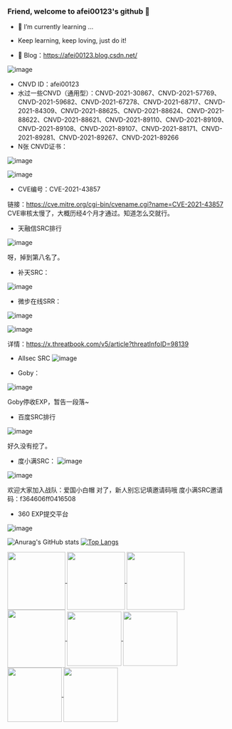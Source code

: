 ### Friend, welcome to afei00123's github 👋

<!--
**ltfafei/ltfafei** is a ✨ _special_ ✨ repository because its `README.md` (this file) appears on your GitHub profile.

Here are some ideas to get you started:

- 🔭 I’m currently working on ...
- 🌱 I’m currently learning ...
- 👯 I’m looking to collaborate on ...
- 🤔 I’m looking for help with ...
- 💬 Ask me about ...
- 📫 How to reach me: ...
- 😄 Pronouns: ...
- ⚡ Fun fact: ...
-->

- 🌱 I’m currently learning ...
- Keep learning, keep loving, just do it!

- 🌱 Blog：https://afei00123.blog.csdn.net/

![image](https://github.com/ltfafei/ltfafei/assets/43526141/e8154c09-585e-4613-a079-5b455b450a32)


- CNVD ID：afei00123
- 水过一些CNVD（通用型）：CNVD-2021-30867、CNVD-2021-57769、CNVD-2021-59682、CNVD-2021-67278、CNVD-2021-68717、CNVD-2021-84309、CNVD-2021-88625、CNVD-2021-88624、CNVD-2021-88622、CNVD-2021-88621、CNVD-2021-89110、CNVD-2021-89109、CNVD-2021-89108、CNVD-2021-89107、CNVD-2021-88171、CNVD-2021-89281、CNVD-2021-89267、CNVD-2021-89266
- N张 CNVD证书：

![image](https://github.com/ltfafei/ltfafei/assets/43526141/f6205874-06d8-46fb-b759-7a8693b25174)

![image](https://github.com/ltfafei/ltfafei/assets/43526141/eefb145b-9888-4d9c-8d6f-4ef41ae26db1)


- CVE编号：CVE-2021-43857

链接：https://cve.mitre.org/cgi-bin/cvename.cgi?name=CVE-2021-43857
CVE审核太慢了，大概历经4个月才通过。知道怎么交就行。

- 天融信SRC排行

![image](https://user-images.githubusercontent.com/43526141/200100573-75656bb1-a084-45eb-954b-e6ec43c9ecb9.png)

呀，掉到第八名了。

- 补天SRC：

![image](https://github.com/ltfafei/ltfafei/assets/43526141/e423e213-09d9-420d-b480-1f38d5661053)

- 微步在线SRR：

![image](https://github.com/ltfafei/ltfafei/assets/43526141/604c57fe-8ef3-4832-8043-e597eb079280)

![image](https://github.com/ltfafei/ltfafei/assets/43526141/6baacfd9-2deb-4be9-99f4-20925b67829e)

详情：https://x.threatbook.com/v5/article?threatInfoID=98139

- Allsec SRC
![image](https://user-images.githubusercontent.com/43526141/224873971-6935a7bf-794f-4c9a-aff5-ab3e3a83aca1.png)

- Goby：

![image](https://user-images.githubusercontent.com/43526141/229049653-2a0a6fe0-1065-4a54-8153-3d7be090fcaf.png)

Goby停收EXP，暂告一段落~

- 百度SRC排行

![image](https://user-images.githubusercontent.com/43526141/201040530-01603ffc-dc0b-4446-a383-48686f63d1f9.png)

好久没有挖了。

- 度小满SRC：
![image](https://github.com/ltfafei/ltfafei/assets/43526141/dffb07de-c8c1-47dd-a4f4-a5427d862d66)

![image](https://github.com/ltfafei/ltfafei/assets/43526141/ef4992b0-4b49-4fc0-a604-c1e1d69e2990)

欢迎大家加入战队：爱国小白帽
对了，新人别忘记填邀请码哦
度小满SRC邀请码：f364606ff0416508

- 360 EXP提交平台

![image](https://github.com/ltfafei/ltfafei/assets/43526141/96ab4b0f-3e64-43e1-8dd1-fbb35a0b0f61)

![Anurag's GitHub stats](https://github-readme-stats.vercel.app/api?username=ltfafei&show_icons=true&theme=radical&line_hight=1)
[![Top Langs](https://github-readme-stats.vercel.app/api/top-langs/?username=ltfafei&layout=compact&card_width=250&card_height=200)](https://github.com/anuraghazra/github-readme-stats)

         
<a href="https://github.com/ltfafei/FofaSpider">
  <img align="center" height="130" src="https://github-readme-stats.vercel.app/api/pin/?username=ltfafei&repo=FofaSpider" />
</a>
<a href="https://github.com/ltfafei/DomainSpiderSE">
  <img align="center" height="130" src="https://github-readme-stats.vercel.app/api/pin/?username=ltfafei&repo=DomainSpiderSE" />
</a>
<a href="https://github.com/ltfafei/ZBG">
  <img align="center" height="130" src="https://github-readme-stats.vercel.app/api/pin/?username=ltfafei&repo=ZBG" />
</a>
<a href="https://github.com/ltfafei/my_POC">
  <img align="center" height="130" src="https://github-readme-stats.vercel.app/api/pin/?username=ltfafei&repo=my_POC" />
</a>
<a href="https://github.com/ltfafei/Simple_Calc_Go">
  <img align="center" height="122" src="https://github-readme-stats.vercel.app/api/pin/?username=ltfafei&repo=Simple_Calc_Go" />
</a>
<a href="https://github.com/ltfafei/Sort_Algorithm_Go">
  <img align="center" height="122" src="https://github-readme-stats.vercel.app/api/pin/?username=ltfafei&repo=Sort_Algorithm_Go" />
</a>
<a href="https://github.com/ltfafei/HuaWei_Route_HG532_RCE_CVE-2017-17215">
  <img align="center" height="122" src="https://github-readme-stats.vercel.app/api/pin/?username=ltfafei&repo=HuaWei_Route_HG532_RCE_CVE-2017-17215" />
</a>
<a href="https://github.com/ltfafei/ChatManageSystem_IPC">
  <img align="center" height="122" src="https://github-readme-stats.vercel.app/api/pin/?username=ltfafei&repo=ChatManageSystem_IPC" />
</a>

